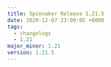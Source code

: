 ```yaml
---
title: Spinnaker Release 1.21.5
date: 2020-12-07 23:09:05 +0000
tags:
  - changelogs
  - 1.21
major_minor: 1.21
version: 1.21.5
---
```


<script src="https://gist.github.com/spinnaker-release/98c3bab183b507662a8f5524e54626d4.js?file=1.21.5.md"></script>
<script src="https://gist.github.com/spinnaker-release/98c3bab183b507662a8f5524e54626d4.js?file=1.21.4.md"></script>
<script src="https://gist.github.com/spinnaker-release/98c3bab183b507662a8f5524e54626d4.js?file=1.21.3.md"></script>
<script src="https://gist.github.com/spinnaker-release/98c3bab183b507662a8f5524e54626d4.js?file=1.21.2.md"></script>
<script src="https://gist.github.com/spinnaker-release/98c3bab183b507662a8f5524e54626d4.js?file=1.21.1.md"></script>
<script src="https://gist.github.com/spinnaker-release/98c3bab183b507662a8f5524e54626d4.js?file=1.21.0.md"></script>
